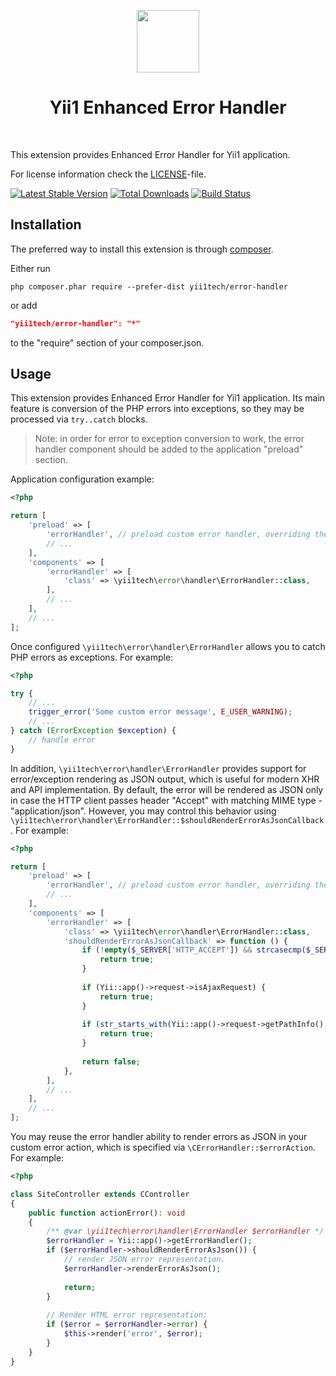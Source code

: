 <p align="center">
    <a href="https://github.com/yii1tech" target="_blank">
        <img src="https://avatars.githubusercontent.com/u/134691944" height="100px">
    </a>
    <h1 align="center">Yii1 Enhanced Error Handler</h1>
    <br>
</p>

This extension provides Enhanced Error Handler for Yii1 application.

For license information check the [LICENSE](LICENSE.md)-file.

[![Latest Stable Version](https://img.shields.io/packagist/v/yii1tech/error-handler.svg)](https://packagist.org/packages/yii1tech/error-handler)
[![Total Downloads](https://img.shields.io/packagist/dt/yii1tech/error-handler.svg)](https://packagist.org/packages/yii1tech/error-handler)
[![Build Status](https://github.com/yii1tech/error-handler/workflows/build/badge.svg)](https://github.com/yii1tech/error-handler/actions)


Installation
------------

The preferred way to install this extension is through [composer](http://getcomposer.org/download/).

Either run

```
php composer.phar require --prefer-dist yii1tech/error-handler
```

or add

```json
"yii1tech/error-handler": "*"
```

to the "require" section of your composer.json.


Usage
-----

This extension provides Enhanced Error Handler for Yii1 application.
Its main feature is conversion of the PHP errors into exceptions, so they may be processed via `try..catch` blocks.

> Note: in order for error to exception conversion to work, the error handler component should be added to the
  application "preload" section.

Application configuration example:

```php
<?php

return [
    'preload' => [
        'errorHandler', // preload custom error handler, overriding the default one, allowing error to exception conversion
        // ...
    ],
    'components' => [
        'errorHandler' => [
            'class' => \yii1tech\error\handler\ErrorHandler::class,
        ],
        // ...
    ],
    // ...
];
```

Once configured `\yii1tech\error\handler\ErrorHandler` allows you to catch PHP errors as exceptions.
For example:

```php
<?php

try {
    // ...
    trigger_error('Some custom error message', E_USER_WARNING);
    // ...
} catch (ErrorException $exception) {
    // handle error
}
```

In addition, `\yii1tech\error\handler\ErrorHandler` provides support for error/exception rendering as JSON output, 
which is useful for modern XHR and API implementation.
By default, the error will be rendered as JSON only in case the HTTP client passes header "Accept" with matching MIME type -
"application/json". However, you may control this behavior using `\yii1tech\error\handler\ErrorHandler::$shouldRenderErrorAsJsonCallback`.
For example:

```php
<?php

return [
    'preload' => [
        'errorHandler', // preload custom error handler, overriding the default one, allowing error to exception conversion
        // ...
    ],
    'components' => [
        'errorHandler' => [
            'class' => \yii1tech\error\handler\ErrorHandler::class,
            'shouldRenderErrorAsJsonCallback' => function () {
                if (!empty($_SERVER['HTTP_ACCEPT']) && strcasecmp($_SERVER['HTTP_ACCEPT'], 'application/json') === 0) {
                    return true;
                }
                
                if (Yii::app()->request->isAjaxRequest) {
                    return true;
                }
                
                if (str_starts_with(Yii::app()->request->getPathInfo(), 'api/')) {
                    return true;
                }
                
                return false;
            },
        ],
        // ...
    ],
    // ...
];
```

You may reuse the error handler ability to render errors as JSON in your custom error action, which is specified
via `\CErrorHandler::$errorAction`. For example:

```php
<?php

class SiteController extends CController
{
    public function actionError(): void
    {
        /** @var \yii1tech\error\handler\ErrorHandler $errorHandler */
        $errorHandler = Yii::app()->getErrorHandler();
        if ($errorHandler->shouldRenderErrorAsJson()) {
            // render JSON error representation.
            $errorHandler->renderErrorAsJson();
            
            return;
        }
        
        // Render HTML error representation:
        if ($error = $errorHandler->error) {
            $this->render('error', $error);
        }
    }
}
```
